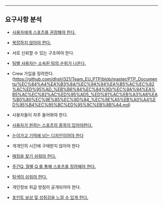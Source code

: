 ****
## 요구사항 분석

-  [사용자에게 스포츠를 권장해야 한다.](https://github.com/dhslrl321/Team_EU_PTP/blob/master/PTP_Documents/%EC%84%A4%EA%B3%84/%EC%9A%94%EA%B5%AC%EC%82%AC%ED%95%AD_%EB%B6%84%EC%84%9D/%EC%9A%94%EA%B5%AC%EC%82%AC%ED%95%AD1_%EC%82%AC%EC%9A%A9%EC%9E%90%EC%97%90%EA%B2%8C_%EC%8A%A4%ED%8F%AC%EC%B8%A0%EB%A5%BC%EA%B6%8C%EC%9E%A5%ED%95%9C%EB%8B%A4.md)

-  [복잡하지 않아야 한다.](https://github.com/dhslrl321/Team_EU_PTP/blob/master/PTP_Documents/%EC%84%A4%EA%B3%84/%EC%9A%94%EA%B5%AC%EC%82%AC%ED%95%AD_%EB%B6%84%EC%84%9D/%EC%9A%94%EA%B5%AC%EC%82%AC%ED%95%AD2_%EB%B3%B5%EC%9E%A1%ED%95%98%EC%A7%80_%EC%95%8A%EC%95%84%EC%95%BC%ED%95%9C%EB%8B%A4.md)

-  서로 신뢰할 수 있는 구조여야 한다.

-  [팀별 사용자는 소속된 팀의 순위가 나온다.](https://github.com/dhslrl321/Team_EU_PTP/blob/master/PTP_Documents/%EC%84%A4%EA%B3%84/%EC%9A%94%EA%B5%AC%EC%82%AC%ED%95%AD_%EB%B6%84%EC%84%9D/%EC%9A%94%EA%B5%AC%EC%82%AC%ED%95%AD4_%ED%8C%80%EB%B3%84%EC%82%AC%EC%9A%A9%EC%9E%90%EB%8A%94_%EC%86%8C%EC%86%8D%EB%90%9C%ED%8C%80%EC%9D%98_%EC%88%9C%EC%9C%84%EA%B0%80_%EB%82%98%EC%98%A8%EB%8B%A4.md)

-  Crew 가입을 장려한다.(https://github.com/dhslrl321/Team_EU_PTP/blob/master/PTP_Documents/%EC%84%A4%EA%B3%84/%EC%9A%94%EA%B5%AC%EC%82%AC%ED%95%AD_%EB%B6%84%EC%84%9D/%EC%9A%94%EA%B5%AC%EC%82%AC%ED%95%AD5_%ED%81%AC%EB%A3%A8%EA%B0%80%EC%9E%85%EC%9D%84_%EC%9E%A5%EB%A0%A4%ED%95%B4%EC%95%BC%ED%95%9C%EB%8B%A4.md)

-  사용자들이 자주 들어와야 한다.

-  [사용자가 원하는 스포츠의 종목이 있어야한다.](https://github.com/dhslrl321/Team_EU_PTP/blob/master/PTP_Documents/%EC%84%A4%EA%B3%84/%EC%9A%94%EA%B5%AC%EC%82%AC%ED%95%AD_%EB%B6%84%EC%84%9D/%EC%9A%94%EA%B5%AC%EC%82%AC%ED%95%AD7_%EC%82%AC%EC%9A%A9%EC%9E%90%EA%B0%80_%EC%9B%90%ED%95%98%EB%8A%94_%EC%8A%A4%ED%8F%AC%EC%B8%A0%EC%A2%85%EB%AA%A9%EC%9D%B4_%EC%9E%88%EC%96%B4%EC%95%BC%ED%95%9C%EB%8B%A4.md)

-  [눈이가고 기억에 남는 디자인이어야 한다](https://github.com/dhslrl321/Team_EU_PTP/blob/master/PTP_Documents/%EC%84%A4%EA%B3%84/%EC%9A%94%EA%B5%AC%EC%82%AC%ED%95%AD_%EB%B6%84%EC%84%9D/%EC%9A%94%EA%B5%AC%EC%82%AC%ED%95%AD8_%EB%94%94%EC%9E%90%EC%9D%B8%EC%9D%B4_%EB%88%88%EC%97%90%EA%B0%80%EA%B3%A0_%EA%B8%B0%EC%96%B5%EC%97%90_%EB%82%A8%EB%8A%94%EB%8B%A4.md)

-  개개인의 시간에 구애받지 않아야 한다

-  [매칭을 찾기 쉬워야 한다.](https://github.com/dhslrl321/Team_EU_PTP/blob/master/PTP_Documents/%EC%84%A4%EA%B3%84/%EC%9A%94%EA%B5%AC%EC%82%AC%ED%95%AD_%EB%B6%84%EC%84%9D/%EC%9A%94%EA%B5%AC%EC%82%AC%ED%95%AD10_%EB%A7%A4%EC%B9%AD%EC%9D%84_%EC%B0%BE%EA%B8%B0_%EC%89%AC%EC%9B%8C%EC%95%BC%ED%95%9C%EB%8B%A4%2B%EC%86%90%EC%89%AC%EC%9A%B4_%EC%82%AC%EC%9A%A9.md)

-  [주간Q, 월별 Q 를 통해 스포츠를 장려해야 한다.](https://github.com/dhslrl321/Team_EU_PTP/blob/master/PTP_Documents/%EC%84%A4%EA%B3%84/%EC%9A%94%EA%B5%AC%EC%82%AC%ED%95%AD_%EB%B6%84%EC%84%9D/%EC%9A%94%EA%B5%AC%EC%82%AC%ED%95%AD11_%EC%A3%BC%EA%B0%84_%EC%9B%94%EA%B4%80_%ED%80%98%EC%8A%A4%ED%8A%B8%EB%A5%BC_%ED%86%B5%ED%95%B4_%EC%8A%A4%ED%8F%AC%EC%B8%A0%ED%99%9C%EB%8F%99%EC%9D%84_%ED%95%9C%EB%8B%A4.md)

-  [탐색이 쉬워야 한다.](https://github.com/dhslrl321/Team_EU_PTP/blob/master/PTP_Documents/%EC%84%A4%EA%B3%84/%EC%9A%94%EA%B5%AC%EC%82%AC%ED%95%AD_%EB%B6%84%EC%84%9D/%EC%9A%94%EA%B5%AC%EC%82%AC%ED%95%AD12_%ED%83%90%EC%83%89%EC%9D%B4_%EC%89%AC%EC%9B%8C%EC%95%BC%ED%95%9C%EB%8B%A4.md)

-  개인정보 취급 방침이 공개되어야 한다.

-  [포인트 보상 및 성취감을 느낄 수 있게 한다.](https://github.com/dhslrl321/Team_EU_PTP/blob/master/PTP_Documents/%EC%84%A4%EA%B3%84/%EC%9A%94%EA%B5%AC%EC%82%AC%ED%95%AD_%EB%B6%84%EC%84%9D/%EC%9A%94%EA%B5%AC%EC%82%AC%ED%95%AD14_%ED%8F%AC%EC%9D%B8%ED%8A%B8_%EB%B3%B4%EC%83%81_%EB%B0%8F_%EC%84%B1%EC%B7%A8.md)
